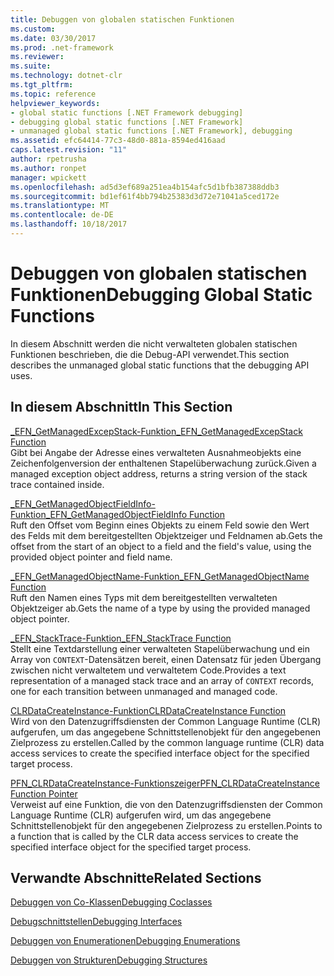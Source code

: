 ```yaml
---
title: Debuggen von globalen statischen Funktionen
ms.custom: 
ms.date: 03/30/2017
ms.prod: .net-framework
ms.reviewer: 
ms.suite: 
ms.technology: dotnet-clr
ms.tgt_pltfrm: 
ms.topic: reference
helpviewer_keywords:
- global static functions [.NET Framework debugging]
- debugging global static functions [.NET Framework]
- unmanaged global static functions [.NET Framework], debugging
ms.assetid: efc64414-77c3-48d0-881a-8594ed416aad
caps.latest.revision: "11"
author: rpetrusha
ms.author: ronpet
manager: wpickett
ms.openlocfilehash: ad5d3ef689a251ea4b154afc5d1bfb387388ddb3
ms.sourcegitcommit: bd1ef61f4bb794b25383d3d72e71041a5ced172e
ms.translationtype: MT
ms.contentlocale: de-DE
ms.lasthandoff: 10/18/2017
---
```

# <a name="debugging-global-static-functions"></a><span data-ttu-id="5f1ca-102">Debuggen von globalen statischen Funktionen</span><span class="sxs-lookup"><span data-stu-id="5f1ca-102">Debugging Global Static Functions</span></span>
<span data-ttu-id="5f1ca-103">In diesem Abschnitt werden die nicht verwalteten globalen statischen Funktionen beschrieben, die die Debug-API verwendet.</span><span class="sxs-lookup"><span data-stu-id="5f1ca-103">This section describes the unmanaged global static functions that the debugging API uses.</span></span>  
  
## <a name="in-this-section"></a><span data-ttu-id="5f1ca-104">In diesem Abschnitt</span><span class="sxs-lookup"><span data-stu-id="5f1ca-104">In This Section</span></span>  
 [<span data-ttu-id="5f1ca-105">_EFN_GetManagedExcepStack-Funktion</span><span class="sxs-lookup"><span data-stu-id="5f1ca-105">_EFN_GetManagedExcepStack Function</span></span>](../../../../docs/framework/unmanaged-api/debugging/efn-getmanagedexcepstack-function.md)  
 <span data-ttu-id="5f1ca-106">Gibt bei Angabe der Adresse eines verwalteten Ausnahmeobjekts eine Zeichenfolgenversion der enthaltenen Stapelüberwachung zurück.</span><span class="sxs-lookup"><span data-stu-id="5f1ca-106">Given a managed exception object address, returns a string version of the stack trace contained inside.</span></span>  
  
 [<span data-ttu-id="5f1ca-107">_EFN_GetManagedObjectFieldInfo-Funktion</span><span class="sxs-lookup"><span data-stu-id="5f1ca-107">_EFN_GetManagedObjectFieldInfo Function</span></span>](../../../../docs/framework/unmanaged-api/debugging/efn-getmanagedobjectfieldinfo-function.md)  
 <span data-ttu-id="5f1ca-108">Ruft den Offset vom Beginn eines Objekts zu einem Feld sowie den Wert des Felds mit dem bereitgestellten Objektzeiger und Feldnamen ab.</span><span class="sxs-lookup"><span data-stu-id="5f1ca-108">Gets the offset from the start of an object to a field and the field's value, using the provided object pointer and field name.</span></span>  
  
 [<span data-ttu-id="5f1ca-109">_EFN_GetManagedObjectName-Funktion</span><span class="sxs-lookup"><span data-stu-id="5f1ca-109">_EFN_GetManagedObjectName Function</span></span>](../../../../docs/framework/unmanaged-api/debugging/efn-getmanagedobjectname-function.md)  
 <span data-ttu-id="5f1ca-110">Ruft den Namen eines Typs mit dem bereitgestellten verwalteten Objektzeiger ab.</span><span class="sxs-lookup"><span data-stu-id="5f1ca-110">Gets the name of a type by using the provided managed object pointer.</span></span>  
  
 [<span data-ttu-id="5f1ca-111">_EFN_StackTrace-Funktion</span><span class="sxs-lookup"><span data-stu-id="5f1ca-111">_EFN_StackTrace Function</span></span>](../../../../docs/framework/unmanaged-api/debugging/efn-stacktrace-function.md)  
 <span data-ttu-id="5f1ca-112">Stellt eine Textdarstellung einer verwalteten Stapelüberwachung und ein Array von `CONTEXT`-Datensätzen bereit, einen Datensatz für jeden Übergang zwischen nicht verwaltetem und verwaltetem Code.</span><span class="sxs-lookup"><span data-stu-id="5f1ca-112">Provides a text representation of a managed stack trace and an array of `CONTEXT` records, one for each transition between unmanaged and managed code.</span></span>  
  
 [<span data-ttu-id="5f1ca-113">CLRDataCreateInstance-Funktion</span><span class="sxs-lookup"><span data-stu-id="5f1ca-113">CLRDataCreateInstance Function</span></span>](../../../../docs/framework/unmanaged-api/debugging/clrdatacreateinstance-function.md)  
 <span data-ttu-id="5f1ca-114">Wird von den Datenzugriffsdiensten der Common Language Runtime (CLR) aufgerufen, um das angegebene Schnittstellenobjekt für den angegebenen Zielprozess zu erstellen.</span><span class="sxs-lookup"><span data-stu-id="5f1ca-114">Called by the common language runtime (CLR) data access services to create the specified interface object for the specified target process.</span></span>  
  
 [<span data-ttu-id="5f1ca-115">PFN_CLRDataCreateInstance-Funktionszeiger</span><span class="sxs-lookup"><span data-stu-id="5f1ca-115">PFN_CLRDataCreateInstance Function Pointer</span></span>](../../../../docs/framework/unmanaged-api/debugging/pfn-clrdatacreateinstance-function-pointer.md)  
 <span data-ttu-id="5f1ca-116">Verweist auf eine Funktion, die von den Datenzugriffsdiensten der Common Language Runtime (CLR) aufgerufen wird, um das angegebene Schnittstellenobjekt für den angegebenen Zielprozess zu erstellen.</span><span class="sxs-lookup"><span data-stu-id="5f1ca-116">Points to a function that is called by the CLR data access services to create the specified interface object for the specified target process.</span></span>  
  
## <a name="related-sections"></a><span data-ttu-id="5f1ca-117">Verwandte Abschnitte</span><span class="sxs-lookup"><span data-stu-id="5f1ca-117">Related Sections</span></span>  
 [<span data-ttu-id="5f1ca-118">Debuggen von Co-Klassen</span><span class="sxs-lookup"><span data-stu-id="5f1ca-118">Debugging Coclasses</span></span>](../../../../docs/framework/unmanaged-api/debugging/debugging-coclasses.md)  
  
 [<span data-ttu-id="5f1ca-119">Debugschnittstellen</span><span class="sxs-lookup"><span data-stu-id="5f1ca-119">Debugging Interfaces</span></span>](../../../../docs/framework/unmanaged-api/debugging/debugging-interfaces.md)  
  
 [<span data-ttu-id="5f1ca-120">Debuggen von Enumerationen</span><span class="sxs-lookup"><span data-stu-id="5f1ca-120">Debugging Enumerations</span></span>](../../../../docs/framework/unmanaged-api/debugging/debugging-enumerations.md)  
  
 [<span data-ttu-id="5f1ca-121">Debuggen von Strukturen</span><span class="sxs-lookup"><span data-stu-id="5f1ca-121">Debugging Structures</span></span>](../../../../docs/framework/unmanaged-api/debugging/debugging-structures.md)
